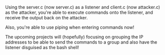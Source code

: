 Using the server.c (now server.c) as a listener and client.c (now attacker.c) as the attacker, 
you're able to execute commands onto the listener, and receive the output back on the attacker. 

Also, you're able to use piping when entering commands now! 

The upcoming projects will (hopefully) focusing on grouping the IP addresses to be able to send the commands to a group and also 
have the listener disguised as the bash shell!
